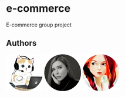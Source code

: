 # e-commerce

E-commerce group project

## Authors

[![marblehands](./public/assets/github-pics/github_pic_marblehands.png)](https://github.com/marblehands)
[![nestserka](./public/assets/github-pics/github_pic_nestserka.png)](https://github.com/nestserka)
[![craftsw0man](./public/assets/github-pics/github_pic_craftsw0man.png)](https://github.com/CRAFTSW0MAN/)

